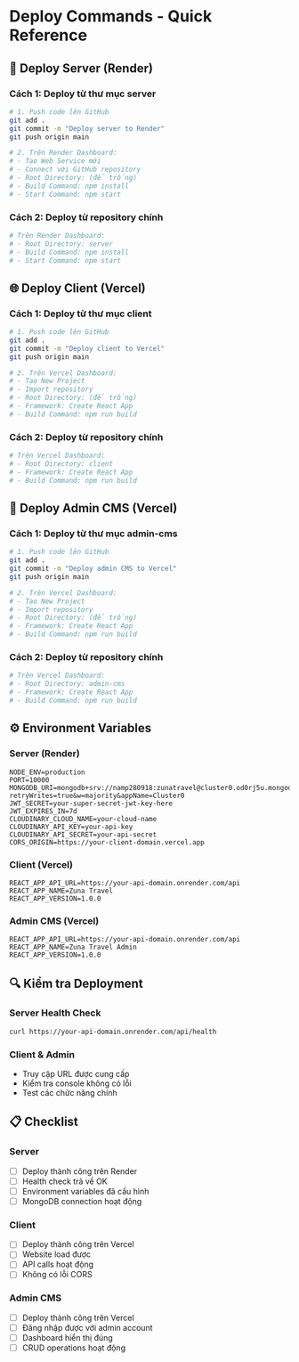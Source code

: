 # Deploy Commands - Quick Reference

## 🚀 Deploy Server (Render)

### Cách 1: Deploy từ thư mục server

```bash
# 1. Push code lên GitHub
git add .
git commit -m "Deploy server to Render"
git push origin main

# 2. Trên Render Dashboard:
# - Tạo Web Service mới
# - Connect với GitHub repository
# - Root Directory: (để trống)
# - Build Command: npm install
# - Start Command: npm start
```

### Cách 2: Deploy từ repository chính

```bash
# Trên Render Dashboard:
# - Root Directory: server
# - Build Command: npm install
# - Start Command: npm start
```

## 🌐 Deploy Client (Vercel)

### Cách 1: Deploy từ thư mục client

```bash
# 1. Push code lên GitHub
git add .
git commit -m "Deploy client to Vercel"
git push origin main

# 2. Trên Vercel Dashboard:
# - Tạo New Project
# - Import repository
# - Root Directory: (để trống)
# - Framework: Create React App
# - Build Command: npm run build
```

### Cách 2: Deploy từ repository chính

```bash
# Trên Vercel Dashboard:
# - Root Directory: client
# - Framework: Create React App
# - Build Command: npm run build
```

## 🔧 Deploy Admin CMS (Vercel)

### Cách 1: Deploy từ thư mục admin-cms

```bash
# 1. Push code lên GitHub
git add .
git commit -m "Deploy admin CMS to Vercel"
git push origin main

# 2. Trên Vercel Dashboard:
# - Tạo New Project
# - Import repository
# - Root Directory: (để trống)
# - Framework: Create React App
# - Build Command: npm run build
```

### Cách 2: Deploy từ repository chính

```bash
# Trên Vercel Dashboard:
# - Root Directory: admin-cms
# - Framework: Create React App
# - Build Command: npm run build
```

## ⚙️ Environment Variables

### Server (Render)

```env
NODE_ENV=production
PORT=10000
MONGODB_URI=mongodb+srv://namp280918:zunatravel@cluster0.od0rj5u.mongodb.net/?retryWrites=true&w=majority&appName=Cluster0
JWT_SECRET=your-super-secret-jwt-key-here
JWT_EXPIRES_IN=7d
CLOUDINARY_CLOUD_NAME=your-cloud-name
CLOUDINARY_API_KEY=your-api-key
CLOUDINARY_API_SECRET=your-api-secret
CORS_ORIGIN=https://your-client-domain.vercel.app
```

### Client (Vercel)

```env
REACT_APP_API_URL=https://your-api-domain.onrender.com/api
REACT_APP_NAME=Zuna Travel
REACT_APP_VERSION=1.0.0
```

### Admin CMS (Vercel)

```env
REACT_APP_API_URL=https://your-api-domain.onrender.com/api
REACT_APP_NAME=Zuna Travel Admin
REACT_APP_VERSION=1.0.0
```

## 🔍 Kiểm tra Deployment

### Server Health Check

```bash
curl https://your-api-domain.onrender.com/api/health
```

### Client & Admin

- Truy cập URL được cung cấp
- Kiểm tra console không có lỗi
- Test các chức năng chính

## 📋 Checklist

### Server

- [ ] Deploy thành công trên Render
- [ ] Health check trả về OK
- [ ] Environment variables đã cấu hình
- [ ] MongoDB connection hoạt động

### Client

- [ ] Deploy thành công trên Vercel
- [ ] Website load được
- [ ] API calls hoạt động
- [ ] Không có lỗi CORS

### Admin CMS

- [ ] Deploy thành công trên Vercel
- [ ] Đăng nhập được với admin account
- [ ] Dashboard hiển thị đúng
- [ ] CRUD operations hoạt động
